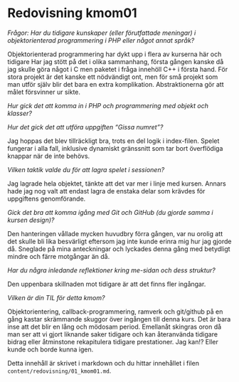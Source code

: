 ---
---
Redovisning kmom01
=========================

*Frågor:*
*Har du tidigare kunskaper (eller förutfattade meningar) i objektorienterad programmering i PHP eller något annat språk?*

Objektorienterad programmering har dykt upp i flera av kurserna här och tidigare
Har jag stött på det i olika sammanhang, första gången kanske då jag skulle göra något i C men paketet i fråga innehöll C++ i första hand. För stora projekt är det kanske
ett nödvändigt ont, men för små projekt som man utför själv blir det bara en extra komplikation. Abstraktionerna gör att målet försvinner ur sikte.

*Hur gick det att komma in i PHP och programmering med objekt och klasser?*

*Hur det gick det att utföra uppgiften “Gissa numret”?*

Jag hoppas det blev tillräckligt bra, trots en del logik i index-filen. Spelet fungerar i alla fall, inklusive dynamiskt gränssnitt som tar bort överflödiga knappar när de inte behövs.

*Vilken taktik valde du för att lagra spelet i sessionen?*

Jag lagrade hela objektet, tänkte att det var mer i linje med kursen. Annars hade jag nog valt att endast lagra de enstaka delar som krävdes för uppgiftens genomförande.

*Gick det bra att komma igång med Git och GitHub (du gjorde samma i kursen design)?*

Den hanteringen vållade mycken huvudbry förra gången, var nu orolig att det skulle bli lika besvärligt eftersom jag inte kunde erinra mig hur jag gjorde då. Sneglade på mina anteckningar och lyckades denna gång med betydligt mindre och färre motgångar än då.

*Har du några inledande reflektioner kring me-sidan och dess struktur?*

Den uppenbara skillnaden mot tidigare är att det finns fler ingångar.

*Vilken är din TIL för detta kmom?*

Objektorientering, callback-programmering, ramverk och git/github på en gång kastar skrämmande skuggor över ingången till denna kurs. Det är bara inse att det blir en lång och mödosam period. Emellanåt skingras oron då man ser att vi gjort liknande saker tidigare och kan återanvända tidigare bidrag eller åtminstone rekapitulera tidigare prestationer. Jag kan!? Eller kunde och borde kunna igen.

Detta innehåll är skrivet i markdown och du hittar innehållet i filen `content/redovisning/01_kmom01.md`.
